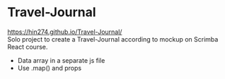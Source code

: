 # Travel-Journal
https://hin274.github.io/Travel-Journal/
<br>
Solo project to create a Travel-Journal according to mockup on Scrimba React course.
<br>
<ul>
<li>Data array in a separate js file</li>
<li>Use .map() and props</li>
</ul>

